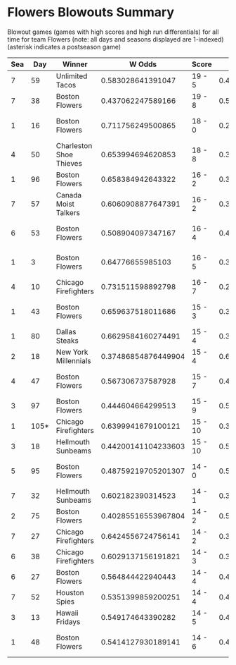 # Flowers Blowouts Summary



Blowout games (games with high scores and high run differentials) for all time for team Flowers (note: all days and seasons displayed are 1-indexed) (asterisk indicates a postseason game)


| Sea | Day | Winner | W Odds | Score | L Odds | Loser | 
| ------ |------ |------ |------ |------ |------ |------ |
| 7 | 59 | Unlimited Tacos | 0.583028641391047 | 19 - 5 | 0.416971358608953 | Boston Flowers | 
| 7 | 38 | Boston Flowers | 0.437062247589166 | 19 - 8 | 0.562937752410833 | Chicago Firefighters | 
| 1 | 16 | Boston Flowers | 0.711756249500865 | 18 - 0 | 0.28824375049913403 | Charleston Shoe Thieves | 
| 4 | 50 | Charleston Shoe Thieves | 0.653994694620853 | 18 - 8 | 0.34600530537914603 | Boston Flowers | 
| 1 | 96 | Boston Flowers | 0.658384942643322 | 16 - 2 | 0.341615057356677 | New York Millennials | 
| 7 | 57 | Canada Moist Talkers | 0.6060908877647391 | 16 - 2 | 0.39390911223526004 | Boston Flowers | 
| 6 | 53 | Boston Flowers | 0.508904097347167 | 16 - 4 | 0.49109590265283204 | San Francisco Lovers | 
| 1 | 3 | Boston Flowers | 0.64776655985103 | 16 - 5 | 0.352233440148969 | Kansas City Breath Mints | 
| 4 | 10 | Chicago Firefighters | 0.731511598892798 | 16 - 7 | 0.268488401107201 | Boston Flowers | 
| 1 | 43 | Boston Flowers | 0.659637518011686 | 15 - 3 | 0.34036248198831304 | Kansas City Breath Mints | 
| 1 | 80 | Dallas Steaks | 0.6629584160274491 | 15 - 4 | 0.33704158397255 | Boston Flowers | 
| 2 | 18 | New York Millennials | 0.37486854876449904 | 15 - 4 | 0.6251314512355001 | Boston Flowers | 
| 4 | 47 | Boston Flowers | 0.567306737587928 | 15 - 7 | 0.432693262412071 | Charleston Shoe Thieves | 
| 3 | 97 | Boston Flowers | 0.444604664299513 | 15 - 9 | 0.555395335700486 | Yellowstone Magic | 
| 1 | 105* | Chicago Firefighters | 0.6399941679100121 | 15 - 10 | 0.36000583208998704 | Boston Flowers | 
| 3 | 18 | Hellmouth Sunbeams | 0.44200141104233603 | 15 - 10 | 0.5579985889576631 | Boston Flowers | 
| 5 | 95 | Boston Flowers | 0.48759219705201307 | 14 - 0 | 0.512407802947987 | Kansas City Breath Mints | 
| 7 | 32 | Hellmouth Sunbeams | 0.602182390314523 | 14 - 1 | 0.397817609685476 | Boston Flowers | 
| 2 | 75 | Boston Flowers | 0.40285516553967804 | 14 - 2 | 0.5971448344603221 | Yellowstone Magic | 
| 7 | 27 | Chicago Firefighters | 0.6424556724756141 | 14 - 2 | 0.35754432752438503 | Boston Flowers | 
| 6 | 38 | Chicago Firefighters | 0.6029137156191821 | 14 - 3 | 0.39708628438081806 | Boston Flowers | 
| 6 | 27 | Boston Flowers | 0.564844422940443 | 14 - 4 | 0.43515557705955604 | Miami Dalé | 
| 7 | 52 | Houston Spies | 0.5351399859200251 | 14 - 4 | 0.464860014079974 | Boston Flowers | 
| 3 | 13 | Hawaii Fridays | 0.549174643390282 | 14 - 5 | 0.450825356609717 | Boston Flowers | 
| 1 | 48 | Boston Flowers | 0.5414127930189141 | 14 - 6 | 0.458587206981085 | Charleston Shoe Thieves | 


